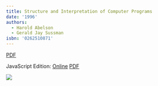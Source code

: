 ```yaml
---
title: Structure and Interpretation of Computer Programs
date: '1996'
authors:
  - Harold Abelson
  - Gerald Jay Sussman
isbn: '0262510871'
---
```

[PDF](https://web.mit.edu/6.001/6.037/sicp.pdf)

JavaScript Edition: [Online](https://sourceacademy.org/sicpjs/) [PDF](https://sicp.sourceacademy.org/sicpjs.pdf)

![](/media/books/sicp.jpg)
